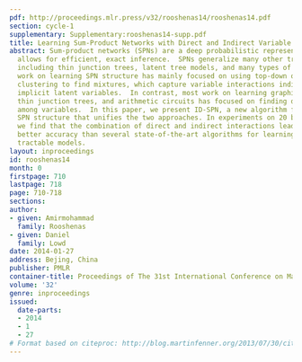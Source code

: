 ```yaml
---
pdf: http://proceedings.mlr.press/v32/rooshenas14/rooshenas14.pdf
section: cycle-1
supplementary: Supplementary:rooshenas14-supp.pdf
title: Learning Sum-Product Networks with Direct and Indirect Variable Interactions
abstract: Sum-product networks (SPNs) are a deep probabilistic representation that
  allows for efficient, exact inference.  SPNs generalize many other tractable models,
  including thin junction trees, latent tree models, and many types of mixtures.  Previous
  work on learning SPN structure has mainly focused on using top-down or bottom-up
  clustering to find mixtures, which capture variable interactions indirectly through
  implicit latent variables.  In contrast, most work on learning graphical models,
  thin junction trees, and arithmetic circuits has focused on finding direct interactions
  among variables.  In this paper, we present ID-SPN, a new algorithm for learning
  SPN structure that unifies the two approaches. In experiments on 20 benchmark datasets,
  we find that the combination of direct and indirect interactions leads to significantly
  better accuracy than several state-of-the-art algorithms for learning SPNs and other
  tractable models.
layout: inproceedings
id: rooshenas14
month: 0
firstpage: 710
lastpage: 718
page: 710-718
sections: 
author:
- given: Amirmohammad
  family: Rooshenas
- given: Daniel
  family: Lowd
date: 2014-01-27
address: Bejing, China
publisher: PMLR
container-title: Proceedings of The 31st International Conference on Machine Learning
volume: '32'
genre: inproceedings
issued:
  date-parts:
  - 2014
  - 1
  - 27
# Format based on citeproc: http://blog.martinfenner.org/2013/07/30/citeproc-yaml-for-bibliographies/
---
```

